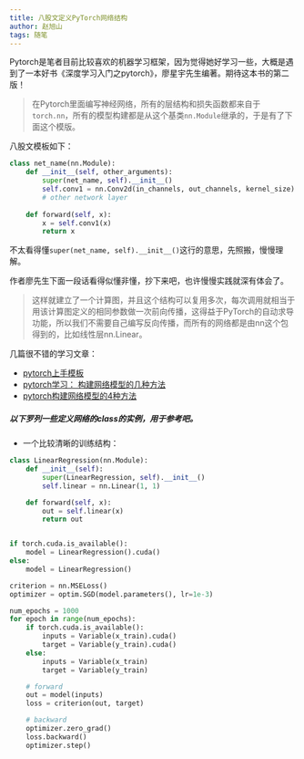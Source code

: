 ```yaml
---
title: 八股文定义PyTorch网络结构
author: 赵旭山
tags: 随笔
---
```


Pytorch是笔者目前比较喜欢的机器学习框架，因为觉得她好学习一些，大概是遇到了一本好书《深度学习入门之pytorch》，廖星宇先生编著。期待这本书的第二版！

> 在Pytorch里面编写神经网络，所有的层结构和损失函数都来自于`torch.nn`，所有的模型构建都是从这个基类`nn.Module`继承的，于是有了下面这个模版。

八股文模板如下：

```python
class net_name(nn.Module):
    def __init__(self, other_arguments):
        super(net_name, self).__init__()
        self.conv1 = nn.Conv2d(in_channels, out_channels, kernel_size)
        # other network layer
        
    def forward(self, x):
        x = self.conv1(x)
        return x
```

不太看得懂`super(net_name, self).__init__()`这行的意思，先照搬，慢慢理解。

作者廖先生下面一段话看得似懂非懂，抄下来吧，也许慢慢实践就深有体会了。

> 这样就建立了一个计算图，并且这个结构可以复用多次，每次调用就相当于用该计算图定义的相同参数做一次前向传播，这得益于PyTorch的自动求导功能，所以我们不需要自己编写反向传播，而所有的网络都是由nn这个包得到的，比如线性层nn.Linear。

几篇很不错的学习文章：

* [pytorch上手模板](https://www.jianshu.com/p/9724132d596a)
* [pytorch学习： 构建网络模型的几种方法](https://blog.csdn.net/gqixf/article/details/86525882)
* [pytorch构建网络模型的4种方法](https://www.jb51.net/article/138245.htm)

##### 以下罗列一些定义网络的class的实例，用于参考吧。

* 一个比较清晰的训练结构：

```python
class LinearRegression(nn.Module):
    def __init__(self):
        super(LinearRegression, self).__init__()
        self.linear = nn.Linear(1, 1)

    def forward(self, x):
        out = self.linear(x)
        return out


if torch.cuda.is_available():
    model = LinearRegression().cuda()
else:
    model = LinearRegression()

criterion = nn.MSELoss()
optimizer = optim.SGD(model.parameters(), lr=1e-3)

num_epochs = 1000
for epoch in range(num_epochs):
    if torch.cuda.is_available():
        inputs = Variable(x_train).cuda()
        target = Variable(y_train).cuda()
    else:
        inputs = Variable(x_train)
        target = Variable(y_train)

    # forward
    out = model(inputs)
    loss = criterion(out, target)

    # backward
    optimizer.zero_grad()
    loss.backward()
    optimizer.step()
```

